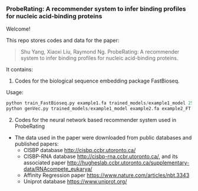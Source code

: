 ### ProbeRating: A recommender system to infer binding profiles for nucleic acid-binding proteins

Welcome!

This repo stores codes and data for the paper:
> Shu Yang, Xiaoxi Liu, Raymond Ng. ProbeRating: A recommender system to infer binding profiles for nucleic acid-binding proteins. 

It contains: 
1. Codes for the biological sequence embedding package FastBioseq.

Usage:
```python
python train_FastBioseq.py example1.fa trained_models/example1_model 25 3 2
python genVec.py trained_models/example1_model example2.fa example2_FT.csv
```
2. Codes for the neural network based recommender system used in ProbeRating
* The data used in the paper were downloaded from public databases and published papers: 
   * CISBP database <http://cisbp.ccbr.utoronto.ca/>
   * CISBP-RNA database <http://cisbp-rna.ccbr.utoronto.ca/>, and its associated paper <http://hugheslab.ccbr.utoronto.ca/supplementary-data/RNAcompete_eukarya/>
   * Affinity Regression paper <https://www.nature.com/articles/nbt.3343>
   * Uniprot database <https://www.uniprot.org/>



